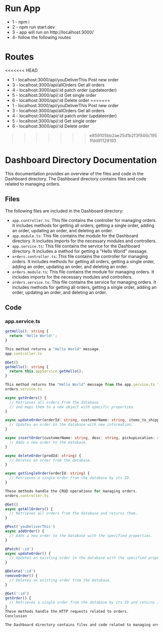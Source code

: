 # Run App
- 1 - npm i
- 2 - npm run start:dev
- 3 - app will run on http://localhost:3000/
- 4- follow the following routes
# Routes
<<<<<<< HEAD
- 1 - localhost:3000/api/youDeliverThis   Post new order
- 3 - localhost:3000/api/allOrders   Get all orders
- 4 - localhost:3000/api/:id   patch order (updateorder)
- 5 - localhost:3000/api/:id   Get single order
- 6 - localhost:3000/api/:id   Delete order
=======
- 1 - localhost:3000/api/youDeliverThis Post new order
- 3 - localhost:3000/api/allOrders Get all orders
- 4 - localhost:3000/api/:id patch order (updateorder)
- 5 - localhost:3000/api/:id Get single order
- 6 - localhost:3000/api/:id Delete order
>>>>>>> e859105bb2ae25d1b2f3f946c1951fdd91129193

# Dashboard Directory Documentation

This documentation provides an overview of the files and code in the Dashboard directory. The Dashboard directory contains files and code related to managing orders.

## Files

The following files are included in the Dashboard directory:

- `app.controller.ts`: This file contains the controller for managing orders. It includes methods for getting all orders, getting a single order, adding an order, updating an order, and deleting an order.
- `app.module.ts`: This file contains the module for the Dashboard directory. It includes imports for the necessary modules and controllers.
- `app.service.ts`: This file contains the service for the Dashboard directory. It includes a method for getting a "Hello World" message.
- `orders.controller.ts`: This file contains the controller for managing orders. It includes methods for getting all orders, getting a single order, adding an order, updating an order, and deleting an order.
- `orders.module.ts`: This file contains the module for managing orders. It includes imports for the necessary modules and controllers.
- `orders.service.ts`: This file contains the service for managing orders. It includes methods for getting all orders, getting a single order, adding an order, updating an order, and deleting an order.

## Code

### app.service.ts

```typescript
getHello(): string {
  return 'Hello World!';
}

This method returns a "Hello World" message.
app.controller.ts

@Get()
getHello(): string {
  return this.appService.getHello();
}

This method returns the "Hello World" message from the app.service.ts file.
orders.service.ts

async getOrders() {
  // Retrieves all orders from the database
  // and maps them to a new object with specific properties.
}

async updateOrder(orderId: string, customerName: string, items_to_shipped: string, pickupLocation: string, deliveryLocation: string, status: string) {
  // Updates an order in the database with new information.
}

async insertOrder(customerName: string, desc: string, pickupLocation: string, deliveryLocation: string, status: string) {
  // Adds a new order to the database.
}

async deleteOrder(prodId: string) {
  // Deletes an order from the database.
}

async getSingleOrder(orderId: string) {
  // Retrieves a single order from the database by its ID.
}

These methods handle the CRUD operations for managing orders.
orders.controller.ts

@Get()
async getAllOrders() {
  // Retrieves all orders from the database and returns them.
}

@Post('youDeliverThis')
async addOrder() {
  // Adds a new order to the database with the specified properties.
}

@Patch(':id')
async updateOrder() {
  // Updates an existing order in the database with the specified properties.
}

@Delete(':id')
removeOrder() {
  // Deletes an existing order from the database.
}

@Get(':id')
getOrder() {
  // Retrieves a single order from the database by its ID and returns it.
}
These methods handle the HTTP requests related to orders.
Conclusion

The Dashboard directory contains files and code related to managing orders. The orders.service.ts file contains methods for retrieving, adding, updating, and deleting orders from the database. The orders.controller.ts file contains methods for handling HTTP requests related to orders. The other files in the directory provide necessary imports and dependencies for the service and controller.




